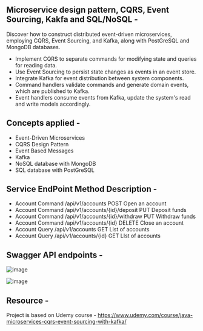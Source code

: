 ## Microservice design pattern, CQRS, Event Sourcing, Kakfa and SQL/NoSQL - 


Discover how to construct distributed event-driven microservices, employing CQRS, Event Sourcing, and Kafka, along with PostGreSQL and MongoDB databases. 

- Implement CQRS to separate commands for modifying state and queries for reading data.
- Use Event Sourcing to persist state changes as events in an event store.
- Integrate Kafka for event distribution between system components.
- Command handlers validate commands and generate domain events, which are published to Kafka.
- Event handlers consume events from Kafka, update the system's read and write models accordingly.

## Concepts applied -  

- Event-Driven Microservices
- CQRS Design Pattern
- Event Based Messages
- Kafka
- NoSQL database with MongoDB
- SQL database with PostGreSQL


## Service	EndPoint	Method	Description -

- Account Command	/api/v1/accounts	POST	Open an account
- Account Command	/api/v1/accounts/{id}/deposit	PUT	Deposit funds
- Account Command	/api/v1/accounts/{id}/withdraw	PUT	Withdraw funds
- Account Command	/api/v1/accounts/{id}	DELETE	Close an account
- Account Query	/api/v1/accounts	GET	List of accounts
- Account Query	/api/v1/accounts/{id}	GET	LIst of accounts

## Swagger API endpoints - 

![image](https://github.com/coding-nomadic/microservice-cqrs-event-sourcing/assets/8009104/3c9f48ba-8a9a-465e-a65c-83460d05f668)


![image](https://github.com/coding-nomadic/microservice-cqrs-event-sourcing/assets/8009104/1d75b441-ea4a-4f57-8e43-a2a6cb22f3c4)


## Resource -  

Project is based on Udemy course - https://www.udemy.com/course/java-microservices-cqrs-event-sourcing-with-kafka/
